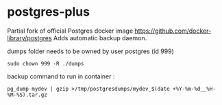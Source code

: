 # postgres-plus

Partial fork of official Postgres docker image https://github.com/docker-library/postgres
Adds automatic backup daemon.

dumps folder needs to be owned by user postgres (id 999) 

    sudo chown 999 -R ./dumps

backup command to run in container :

    pg_dump mydev | gzip >/tmp/postgresdumps/mydev_$(date +%Y-%m-%d__%H-%M-%S).tar.gz
